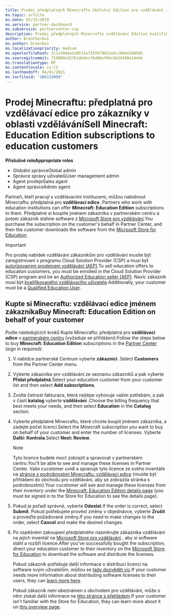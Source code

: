 ```yaml
---
title: Prodej předplatných Minecraftu školství Edition pro vzdělávání zákazníkům
ms.topic: article
ms.date: 03/15/2019
ms.service: partner-dashboard
ms.subservice: partnercenter-csp
description: Prodej předplatných Minecraftu vzdělávání Edition kvalifikovaným zákazníkům, kteří si je můžou stáhnout z obchodu Microsoftu pro vzdělávání.
author: BrentSerbus
ms.author: brserbus
ms.localizationpriority: medium
ms.openlocfilehash: 2c1c49dee1e9531a725f679b52adc18d4e5d856b
ms.sourcegitcommit: f24089cd27b1de6ecf6ddbefb6cbb2d340e144de
ms.translationtype: MT
ms.contentlocale: cs-CZ
ms.lasthandoff: 04/01/2021
ms.locfileid: "106133008"
---
```

# <a name="sell-minecraft-education-edition-subscriptions-to-education-customers"></a><span data-ttu-id="0cdd0-103">Prodej Minecraftu: předplatná pro vzdělávací edice pro zákazníky v oblasti vzdělávání</span><span class="sxs-lookup"><span data-stu-id="0cdd0-103">Sell Minecraft: Education Edition subscriptions to education customers</span></span>

<span data-ttu-id="0cdd0-104">**Příslušné role**</span><span class="sxs-lookup"><span data-stu-id="0cdd0-104">**Appropriate roles**</span></span>

- <span data-ttu-id="0cdd0-105">Globální správce</span><span class="sxs-lookup"><span data-stu-id="0cdd0-105">Global admin</span></span>
- <span data-ttu-id="0cdd0-106">Správce správy uživatelů</span><span class="sxs-lookup"><span data-stu-id="0cdd0-106">User management admin</span></span>
- <span data-ttu-id="0cdd0-107">Agent prodeje</span><span class="sxs-lookup"><span data-stu-id="0cdd0-107">Sales agent</span></span>
- <span data-ttu-id="0cdd0-108">Agent správce</span><span class="sxs-lookup"><span data-stu-id="0cdd0-108">Admin agent</span></span>

<span data-ttu-id="0cdd0-109">Partneři, kteří pracují s vzdělávacími institucemi, můžou nabídnout Minecraftu: předplatná pro **vzdělávací edice** .</span><span class="sxs-lookup"><span data-stu-id="0cdd0-109">Partners who work with education institutions can offer **Minecraft: Education Edition** subscriptions to them.</span></span> <span data-ttu-id="0cdd0-110">Předplatné si koupíte jménem zákazníka v partnerském centru a potom zákazník stáhne software z [Microsoft Store pro vzdělávání](https://educationstore.microsoft.com).</span><span class="sxs-lookup"><span data-stu-id="0cdd0-110">You purchase the subscription on the customer's behalf in Partner Center, and then the customer downloads the software from the [Microsoft Store for Education](https://educationstore.microsoft.com).</span></span> 

>[!IMPORTANT]
><span data-ttu-id="0cdd0-111">Pro prodej nabídek vzdělávání zákazníkům pro vzdělávání musíte být zaregistrovaní v programu Cloud Solution Provider (CSP) a musí být [autorizovaným prodejcem vzdělávání (AEP)](https://www.mepn.com).</span><span class="sxs-lookup"><span data-stu-id="0cdd0-111">To sell education offers to education customers, you must be enrolled in the Cloud Solution Provider (CSP) program and be an [Authorized Education seller (AEP)](https://www.mepn.com).</span></span> <span data-ttu-id="0cdd0-112">Navíc zákazník musí být [kvalifikovaného vzdělávacího uživatele](https://www.microsoftvolumelicensing.com/DocumentSearch.aspx?Mode=3&DocumentTypeId=7).</span><span class="sxs-lookup"><span data-stu-id="0cdd0-112">Additionally, your customer must be a [Qualified Education User](https://www.microsoftvolumelicensing.com/DocumentSearch.aspx?Mode=3&DocumentTypeId=7).</span></span>  

 
## <a name="buy-minecraft-education-edition-on-behalf-of-your-customer"></a><span data-ttu-id="0cdd0-113">Kupte si **Minecraftu: vzdělávací edice** jménem zákazníka</span><span class="sxs-lookup"><span data-stu-id="0cdd0-113">Buy **Minecraft: Education Edition** on behalf of your customer</span></span>

<span data-ttu-id="0cdd0-114">Podle následujících kroků Kupte Minecraftu: předplatná pro **vzdělávací edice** v [partnerském centru](https://partnercenter.microsoft.com/pcv/dashboard/overview
) (vyžaduje se přihlášení):</span><span class="sxs-lookup"><span data-stu-id="0cdd0-114">Follow the steps below to buy **Minecraft: Education Edition** subscriptions in the [Partner Center](https://partnercenter.microsoft.com/pcv/dashboard/overview
) (sign in required):</span></span>

  1.  <span data-ttu-id="0cdd0-115">V nabídce partnerské Centrum vyberte **zákazníci** .</span><span class="sxs-lookup"><span data-stu-id="0cdd0-115">Select **Customers** from the Partner Center menu.</span></span>
  
  2.  <span data-ttu-id="0cdd0-116">Vyberte zákazníka pro vzdělávání ze seznamu zákazníků a pak vyberte **Přidat předplatná**.</span><span class="sxs-lookup"><span data-stu-id="0cdd0-116">Select your education customer from your customer list and then select **Add subscriptions**.</span></span>
  
  3.  <span data-ttu-id="0cdd0-117">Zvolte četnost fakturace, která nejlépe vyhovuje vašim potřebám, a pak v části **katalog** vyberte **vzdělávání** .</span><span class="sxs-lookup"><span data-stu-id="0cdd0-117">Choose the billing frequency that best meets your needs, and then select **Education** in the **Catalog** section.</span></span>

  4.  <span data-ttu-id="0cdd0-118">Vyberte předplatné Minecraftu, které chcete koupit jménem zákazníka, a zadejte počet licencí.</span><span class="sxs-lookup"><span data-stu-id="0cdd0-118">Select the Minecraft subscription you want to buy on behalf of your customer and enter the number of licenses.</span></span> <span data-ttu-id="0cdd0-119">Vyberte **Další: Kontrola**.</span><span class="sxs-lookup"><span data-stu-id="0cdd0-119">Select **Next: Review**.</span></span>

      >[!NOTE]
      ><span data-ttu-id="0cdd0-120">Tyto licence budete moct zobrazit a spravovat v partnerském centru.</span><span class="sxs-lookup"><span data-stu-id="0cdd0-120">You'll be able to see and manage these licenses in Partner Center.</span></span> <span data-ttu-id="0cdd0-121">Vaše cucstomer uvidí a spravuje tyto licence ze svého inventáře na [stránce s podrobnostmi Minecraftu: vzdělávací edice](https://educationstore.microsoft.com/store/details/minecraft-education-edition/9nblggh4r2r6) (musíte být přihlášení do obchodu pro vzdělávání, aby se zobrazila stránka s podrobnostmi).</span><span class="sxs-lookup"><span data-stu-id="0cdd0-121">Your cucstomer will see and manage these licenses from their inventory under the [Minecraft: Education Edition details page](https://educationstore.microsoft.com/store/details/minecraft-education-edition/9nblggh4r2r6) (you must be signed in to the Store for Education to see the details page).</span></span> 

  5.  <span data-ttu-id="0cdd0-122">Pokud je pořadí správné, vyberte **Odeslat**.</span><span class="sxs-lookup"><span data-stu-id="0cdd0-122">If the order is correct, select **Submit**.</span></span> <span data-ttu-id="0cdd0-123">Pokud potřebujete provést změny v objednávce, vyberte **Zrušit** a proveďte požadované změny.</span><span class="sxs-lookup"><span data-stu-id="0cdd0-123">If you need to make changes to the order, select **Cancel** and make the desired changes.</span></span>   

  6.  <span data-ttu-id="0cdd0-124">Po úspěšném zakoupení předplatného nasměrujte zákazníka vzdělávání na jejich inventář na [Microsoft Store pro vzdělávání](https://educationstore.microsoft.com) , aby si software stáhl a rozšíří licence.</span><span class="sxs-lookup"><span data-stu-id="0cdd0-124">After you've successfully bought the subscription, direct your education customer to their inventory on the [Microsoft Store for Education](https://educationstore.microsoft.com) to download the software and distribute the licenses.</span></span>

      <span data-ttu-id="0cdd0-125">Pokud zákazník potřebuje další informace o distribuci licencí na software svým uživatelům, můžou se [tady dozvědět víc](/education/windows/school-get-minecraft#distribute-minecraft).</span><span class="sxs-lookup"><span data-stu-id="0cdd0-125">If your customer needs more information about distributing software licenses to their users, they can [learn more here](/education/windows/school-get-minecraft#distribute-minecraft).</span></span>  
  
      <span data-ttu-id="0cdd0-126">Pokud zákazník není obeznámen s obchodem pro vzdělávání, může o něm získat další informace na [této stránce s přehledem](/microsoft-store/windows-store-for-business-overview).</span><span class="sxs-lookup"><span data-stu-id="0cdd0-126">If your customer isn't familiar with the Store for Education, they can learn more about it on [this overview page](/microsoft-store/windows-store-for-business-overview).</span></span>  


